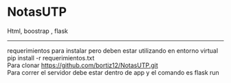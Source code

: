 # NotasUTP
Html, boostrap , flask
<br> <hr>
requerimientos para instalar pero deben estar utilizando en entorno virtual
<br>
pip install -r requerimientos.txt
<br>
Para clonar https://github.com/bortiz12/NotasUTP.git
<br>
Para correr el servidor debe estar dentro de app y el comando es flask run
